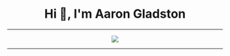 <h1 align="center">Hi 👋, I'm Aaron Gladston</h1>

---


<div align="center">
  <img src="https://streak-stats.demolab.com?user=AaronGladston&theme=tokyonight&hide_border=false" />
</div>


---


<!--
**AaronGladston/AaronGladston** is a ✨ _special_ ✨ repository because its `README.md` (this file) appears on your GitHub profile.

Here are some ideas to get you started:

- 🔭 I’m currently working on ...
- 🌱 I’m currently learning ...
- 👯 I’m looking to collaborate on ...
- 🤔 I’m looking for help with ...
- 💬 Ask me about ...
- 📫 How to reach me: ...
- 😄 Pronouns: ...
- ⚡ Fun fact: ...
-->
